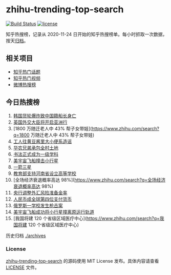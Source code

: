 # zhihu-trending-top-search

[![Build Status](https://github.com/justjavac/zhihu-trending-top-search/workflows/ci/badge.svg?branch=main)](https://github.com/justjavac/zhihu-trending-top-search/actions)
[![license](https://img.shields.io/github/license/justjavac/zhihu-trending-top-search)](https://github.com/justjavac/zhihu-trending-top-search/blob/main/LICENSE)

知乎热搜榜，记录从 2020-11-24 日开始的知乎热搜榜单。每小时抓取一次数据，按天[归档](./archives)。

## 相关项目

- [知乎热门话题](https://github.com/justjavac/zhihu-trending-hot-questions)
- [知乎热门视频](https://github.com/justjavac/zhihu-trending-hot-video)
- [微博热搜榜](https://github.com/justjavac/weibo-trending-hot-search)

## 今日热搜榜

<!-- BEGIN -->
<!-- 最后更新时间 Tue Sep 27 2022 11:31:12 GMT+0800 (China Standard Time) -->

1. [韩国货轮爆炸致中国籍船长身亡](https://www.zhihu.com/search?q=韩国货轮爆炸致中国籍船长身亡)
1. [英国外交大臣将开启亚洲行](https://www.zhihu.com/search?q=英国外交大臣将开启亚洲行)
1. [1800 万随迁老人中 43% 帮子女带娃](https://www.zhihu.com/search?q=1800 万随迁老人中 43% 帮子女带娃)
1. [工人往黄豆酱里大小便系造谣](https://www.zhihu.com/search?q=工人往黄豆酱里大小便系造谣)
1. [华农兄弟承包全村土地](https://www.zhihu.com/search?q=华农兄弟承包全村土地)
1. [书法正式成为一级学科](https://www.zhihu.com/search?q=书法正式成为一级学科)
1. [美宇宙飞船撞击小行星](https://www.zhihu.com/search?q=美宇宙飞船撞击小行星)
1. [一箭三星](https://www.zhihu.com/search?q=一箭三星)
1. [教育部支持河南省设立高等学校](https://www.zhihu.com/search?q=教育部支持河南省设立高等学校)
1. [全场经济衰退概率高达 98%](https://www.zhihu.com/search?q=全场经济衰退概率高达 98%)
1. [央行调整外汇风险准备金率](https://www.zhihu.com/search?q=央行调整外汇风险准备金率)
1. [人民币成全球第四位支付货币](https://www.zhihu.com/search?q=人民币成全球第四位支付货币)
1. [俄罗斯一学校发生枪击案](https://www.zhihu.com/search?q=俄罗斯一学校发生枪击案)
1. [美宇宙飞船成功将小行星撞离原运行轨道](https://www.zhihu.com/search?q=美宇宙飞船成功将小行星撞离原运行轨道)
1. [我国将建 120 个省级区域医疗中心](https://www.zhihu.com/search?q=我国将建 120 个省级区域医疗中心)

<!-- END -->

历史归档 [./archives](./archives)

### License

[zhihu-trending-top-search](https://github.com/justjavac/zhihu-trending-top-search)
的源码使用 MIT License 发布。具体内容请查看 [LICENSE](./LICENSE) 文件。
